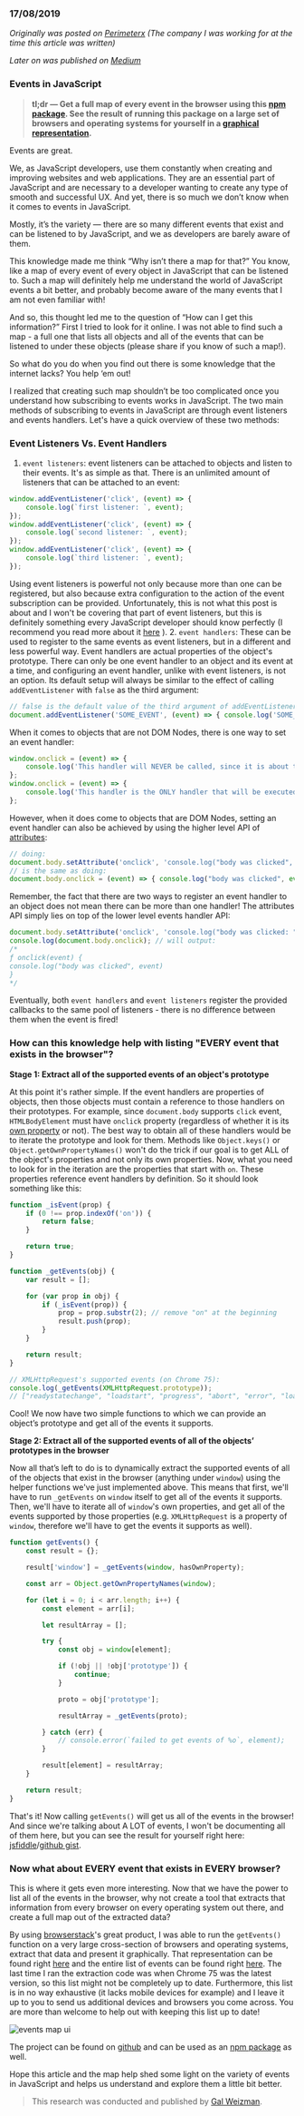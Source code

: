 ### 17/08/2019

_Originally was posted on [Perimeterx](https://www.perimeterx.com/blog/list-every-event-that-exists-in-the-browser/) (The company I was working for at the time this article was written)_

_Later on was published on [Medium](https://medium.com/@weizmangal/list-every-event-that-exists-in-the-browser-b771579d9b04?source=friends_link&sk=8e036bb311ff09172d491d6cddbd9456)_

### Events in JavaScript

> **tl;dr — Get a full map of every event in the browser using this [npm package](https://www.npmjs.com/package/map-events).
> See the result of running this package on a large set of browsers and operating systems for yourself in a [graphical representation](https://weizman.github.io/map-events-website/).**

Events are great.

We, as JavaScript developers, use them constantly when creating and improving websites and web applications. They are an essential part of JavaScript and are necessary to a developer wanting to create any type of smooth and successful UX.
And yet, there is so much we don’t know when it comes to events in JavaScript.

Mostly, it’s the variety — there are so many different events that exist and can be listened to by JavaScript, and we as developers are barely aware of them.

This knowledge made me think “Why isn’t there a map for that?”
You know, like a map of every event of every object in JavaScript that can be listened to. Such a map will definitely help me understand the world of JavaScript events a bit better, and probably become aware of the many events that I am not even familiar with!

And so, this thought led me to the question of “How can I get this information?”
First I tried to look for it online. I was not able to find such a map - a full one that lists all objects and all of the events that can be listened to under these objects (please share if you know of such a map!).

So what do you do when you find out there is some knowledge that the internet lacks? You help ‘em out!

I realized that creating such map shouldn’t be too complicated once you understand how subscribing to events works in JavaScript. The two main methods of subscribing to events in JavaScript are through event listeners and events handlers. Let's have a quick overview of these two methods:

### Event Listeners Vs. Event Handlers

1. `event listeners`:  event listeners can be attached to objects and listen to their events. It's as simple as that. There is an unlimited amount of listeners that can be attached to an event:
```javascript
window.addEventListener('click', (event) => {
    console.log(`first listener: `, event);
});
window.addEventListener('click', (event) => {
    console.log(`second listener: `, event);
});
window.addEventListener('click', (event) => {
    console.log(`third listener: `, event);
});
```
Using event listeners is powerful not only because more than one can be registered, but also because extra configuration to the action of the event subscription can be provided.
Unfortunately, this is not what this post is about and I won't be covering that part of event listeners, but this is definitely something every JavaScript developer should know perfectly (I recommend you read more about it [here](https://developer.mozilla.org/en-US/docs/Web/API/EventTarget/addEventListener#Syntax) ).
2. `event handlers`: These can be used to register to the same events as event listeners, but in a different and less powerful way. Event handlers are actual properties of the object's prototype. There can only be one event handler to an object and its event at a time, and configuring an event handler, unlike with event listeners, is not an option. Its default setup will always be similar to the effect of calling `addEventListener` with `false` as the third argument:
```javascript
// false is the default value of the third argument of addEventListener function
document.addEventListener('SOME_EVENT', (event) => { console.log('SOME_LISTENER') }, false);
```
When it comes to objects that are not DOM Nodes, there is one way to set an event handler:
```javascript
window.onclick = (event) => {
    console.log('This handler will NEVER be called, since it is about to be overwritten');
};
window.onclick = (event) => {
    console.log('This handler is the ONLY handler that will be executed when clicking the window', event);
};
```

However, when it does come to objects that are DOM Nodes, setting an event handler can also be achieved by using the higher level API of [attributes](https://developer.mozilla.org/en-US/docs/Glossary/Attribute):
```javascript
// doing:
document.body.setAttribute('onclick', 'console.log("body was clicked", event)');
// is the same as doing:
document.body.onclick = (event) => { console.log("body was clicked", event) }
```
Remember, the fact that there are two ways to register an event handler to an object does not mean there can be more than one handler! The attributes API simply lies on top of the lower level events handler API:
```javascript
document.body.setAttribute('onclick', 'console.log("body was clicked: ", event)');
console.log(document.body.onclick); // will output:
/*
ƒ onclick(event) {
console.log("body was clicked", event)
}
*/
```

Eventually, both `event handlers` and `event listeners` register the provided callbacks to the same pool of listeners - there is no difference between them when the event is fired!

### How can this knowledge help with listing "EVERY event that exists in the browser"?

__Stage 1: Extract all of the supported events of an object's prototype__

At this point it's rather simple.
If the event handlers are properties of objects, then those objects must contain a reference to those handlers on their prototypes.
For example, since `document.body` supports `click` event, `HTMLBodyElement` must have `onclick` property (regardless of whether it is its [own property](https://developer.mozilla.org/en-US/docs/Web/JavaScript/Reference/Global_Objects/Object/hasOwnProperty) or not).
The best way to obtain all of these handlers would be to iterate the prototype and look for them. Methods like `Object.keys()` or `Object.getOwnPropertyNames()` won't do the trick if our goal is to get ALL of the object's properties and not only its own properties.
Now, what you need to look for in the iteration are the properties that start with `on`. These properties reference event handlers by definition. So it should look something like this:
```javascript
function _isEvent(prop) {
    if (0 !== prop.indexOf('on')) {
        return false;
    }

    return true;
}

function _getEvents(obj) {
    var result = [];

    for (var prop in obj) {
        if (_isEvent(prop)) {
            prop = prop.substr(2); // remove "on" at the beginning
            result.push(prop);
        }
    }

    return result;
}

// XMLHttpRequest's supported events (on Chrome 75):
console.log(_getEvents(XMLHttpRequest.prototype));
// ["readystatechange", "loadstart", "progress", "abort", "error", "load", "timeout", "loadend"]
```

Cool! We now have two simple functions to which we can provide an object’s prototype and get all of the events it supports.

__Stage 2: Extract all of the supported events of all of the objects’ prototypes in the browser__

Now all that’s left to do is to dynamically extract the supported events of all of the objects that exist in the browser (anything under `window`) using the helper functions we've just implemented above.
This means that first, we'll have to run `_getEvents` on `window` itself to get all of the events it supports.
Then, we'll have to iterate all of `window`'s own properties, and get all of the events supported by those properties (e.g. `XMLHttpRequest` is a property of `window`, therefore we'll have to get the events it supports as well).

```javascript
function getEvents() {
    const result = {};

    result['window'] = _getEvents(window, hasOwnProperty);

    const arr = Object.getOwnPropertyNames(window);

    for (let i = 0; i < arr.length; i++) {
        const element = arr[i];

        let resultArray = [];

        try {
            const obj = window[element];

            if (!obj || !obj['prototype']) {
                continue;
            }

            proto = obj['prototype'];

            resultArray = _getEvents(proto);

        } catch (err) {
            // console.error(`failed to get events of %o`, element);
        }

        result[element] = resultArray;
    }

    return result;
}
```

That's it! Now calling `getEvents()` will get us all of the events in the browser! And since we're talking about A LOT of events, I won't be documenting all of them here, but you can see the result for yourself right here: [jsfiddle](https://jsfiddle.net/8z1pr6hv/)/[github gist](https://gist.github.com/galpx/9889e557ac127499cd8dc3942a58500b).

### Now what about EVERY event that exists in EVERY browser?

This is where it gets even more interesting. Now that we have the power to list all of the events in the browser, why not create a tool that extracts that information from every browser on every operating system out there, and create a full map out of the extracted data?

By using [browserstack](https://browserstack.com/)'s great product, I was able to run the `getEvents()` function on a very large cross-section of browsers and operating systems, extract that data and present it graphically.
That representation can be found right [here](https://weizman.github.io/map-events-website/) and the entire list of events can be found right [here](https://raw.githubusercontent.com/weizman/map-events-website/master/data.json).
The last time I ran the extraction code was when Chrome 75 was the latest version, so this list might not be completely up to date. Furthermore, this list is in no way exhaustive (it lacks mobile devices for example) and I leave it up to you to send us additional devices and browsers you come across. You are more than welcome to help out with keeping this list up to date!

![events map ui](../img/every-event-ui.jpg)

The project can be found on [github](https://github.com/weizman/map-events) and can be used as an [npm package](https://www.npmjs.com/package/map-events) as well.

Hope this article and the map help shed some light on the variety of events in JavaScript and helps us understand and explore them a little bit better.

> This research was conducted and published by [Gal Weizman](http://github.com/weizman/).
